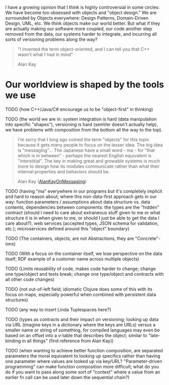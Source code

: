 I have a growing opinion that I think is highly controversial in some circles: We have become too obsessed with objects and "object design." We are surrounded by Objects everywhere: Design Patterns, Domain-Driven Design, UML, etc. We think objects make our world better. But what if they are actually making our software more coupled, our code another step removed from the data, our systems harder to integrate, and incurring all sorts of versioning problems along the way?

> "I invented the term object-oriented, and I can tell you that C++ wasn't what I had in mind"
>
> Alan Kay

# Our worldview is shaped by the tools we use
TODO (how C++/Java/C# encourage us to be "object-first" in thinking)

TODO (the world we are in: system integration is hard (data manipulation into specific "shapes"), versioning is hard (semVer doesn't actually help), we have problems with composition from the bottom all the way to the top).

> I'm sorry that I long ago coined the term "objects" for this topic because it gets many people to focus on the lesser idea. The big idea is "messaging"...
> The Japanese have a small word - ma - for "that which is in between" - perhaps the nearest English equivalent is "interstitial". The key in making great and growable systems is much more to design how its modules communicate rather than what their internal properties and behaviors should be.
>
> Alan Kay ([AlanKayOnMessaging](http://wiki.c2.com/?AlanKayOnMessaging))

TODO (having "ma" everywhere in our programs but it's completely implicit and hard to reason about; where this non-data-first approach gets in our way: function parameters / assumptions about data structure vs. data contents, dependencies between components: the types are the "hidden" contract (should I need to care about extraneous stuff given to me or what structure it is in when given to me, or should I just be able to get the data I care about?), web services (accepted types, JSON schema for validation, etc.); microservices defined around this "object" boundary)

TODO (The containers, objects, are not Abstractions, they are "Concrete"-ions)

TODO (With a focus on the container itself, we lose perspective on the data itself; RDF example of a customer name across multiple objects)

TODO (Limits reusability of code, makes code harder to change; change one type/object and tests break; change one type/object and contracts with all other code changes)

TODO (not out-of-left field; idiomatic Clojure does some of this with its focus on maps, especially powerful when combined with persistent data structures)

TODO (any way to insert Linda Tuplespaces here?)

TODO (types as contracts and their impact on versioning; looking up data via URL (imagine keys in a dictionary where the keys are URLs) versus a smaller name or string of something, for compiled languages may even be based on an offset into a v-table that describes the object; similar to "late-binding in all things" (find reference from Alan Kay))

TODO (when wanting to achieve better function composition, are separated parameters the moral equivalent to looking up specifics rather than having one parameter where values are looked up via key/URL? "Parameter-driven programming" can make function composition more difficult; what do you do if you want to pass along some sort of "context" where a value from an earlier fn call can be used later down the sequential chain?)